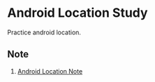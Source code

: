 # Android Location Study

Practice android location.

## Note

1. [Android Location Note](./note/location-note.md)
